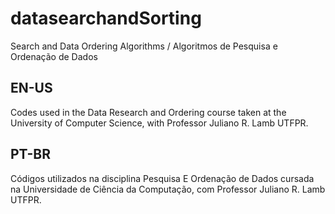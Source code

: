 # datasearchandSorting
Search and Data Ordering Algorithms / Algoritmos de Pesquisa e Ordenação de Dados

## EN-US
Codes used in the Data Research and Ordering course taken at the University of Computer Science, with Professor Juliano R. Lamb UTFPR.

## PT-BR
Códigos utilizados na disciplina Pesquisa E Ordenação de Dados cursada na Universidade de Ciência da Computação, com Professor Juliano R. Lamb UTFPR.